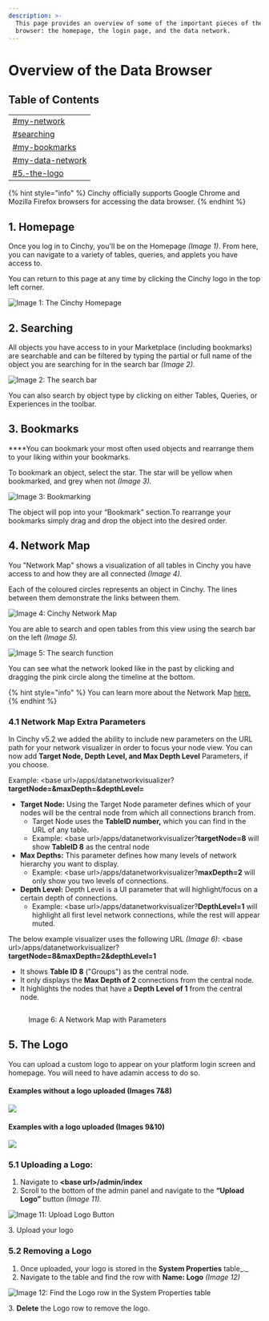 ```yaml
---
description: >-
  This page provides an overview of some of the important pieces of the data
  browser: the homepage, the login page, and the data network.
---
```


# Overview of the Data Browser

## Table of Contents​

|                                                                               |
| ----------------------------------------------------------------------------- |
| [#my-network](overview-of-the-data-browser.md#my-network "mention")           |
| [#searching](overview-of-the-data-browser.md#searching "mention")             |
| [#my-bookmarks](overview-of-the-data-browser.md#my-bookmarks "mention")       |
| [#my-data-network](overview-of-the-data-browser.md#my-data-network "mention") |
| [#5.-the-logo](overview-of-the-data-browser.md#5.-the-logo "mention")         |

{% hint style="info" %}
Cinchy officially supports Google Chrome and Mozilla Firefox browsers for accessing the data browser.
{% endhint %}

## 1. Homepage <a href="#my-network" id="my-network"></a>

Once you log in to Cinchy, you'll be on the Homepage _(Image 1)_. From here, you can navigate to a variety of tables, queries, and applets you have access to.

You can return to this page at any time by clicking the Cinchy logo in the top left corner.

![Image 1: The Cinchy Homepage](<../../.gitbook/assets/image (563).png>)

## 2. Searching <a href="#searching" id="searching"></a>

‌All objects you have access to in your Marketplace (including bookmarks) are searchable and can be filtered by typing the partial or full name of the object you are searching for in the search bar _(Image 2)._

![Image 2: The search bar](<../../.gitbook/assets/image (246).png>)

You can also search by object type by clicking on either Tables, Queries, or Experiences in the toolbar.

## 3. Bookmarks <a href="#my-bookmarks" id="my-bookmarks"></a>

**‌**You can bookmark your most often used objects and rearrange them to your liking within your bookmarks.

To bookmark an object, select the star. The star will be yellow when bookmarked, and grey when not _(Image 3)._

![Image 3: Bookmarking](<../../.gitbook/assets/image (611).png>)

The object will pop into your “Bookmark” section.To rearrange your bookmarks simply drag and drop the object into the desired order.

## 4. Network Map <a href="#my-data-network" id="my-data-network"></a>

You "Network Map" shows a visualization of all tables in Cinchy you have access to and how they are all connected _(Image 4)._

Each of the coloured circles represents an object in Cinchy. The lines between them demonstrate the links between them.

![Image 4: Cinchy Network Map](<../../.gitbook/assets/image (532).png>)

You are able to search and open tables from this view using the search bar on the left _(Image 5)._

![Image 5: The search function](<../../.gitbook/assets/image (663).png>)

You can see what the network looked like in the past by clicking and dragging the pink circle along the timeline at the bottom.

{% hint style="info" %}
You can learn more about the Network Map [here.](../additional-guides/application-experiences/network-map/)
{% endhint %}

### 4.1 Network Map Extra Parameters

In Cinchy v5.2 we added the ability to include new parameters on the URL path for your network visualizer in order to focus your node view. You can now add **Target Node, Depth Level, and Max Depth Level** Parameters, if you choose.

Example: \<base url>/apps/datanetworkvisualizer?**targetNode=\&maxDepth=\&depthLevel=**

* **Target Node:** Using the Target Node parameter defines which of your nodes will be the central node from which all connections branch from.
  * Target Node uses the **TableID number,** which you can find in the URL of any table.
  * Example: \<base url>/apps/datanetworkvisualizer?**targetNode=8** will show **TableID 8** as the central node
* **Max Depths:** This parameter defines how many levels of network hierarchy you want to display.
  * Example: \<base url>/apps/datanetworkvisualizer?**maxDepth=2** will only show you two levels of connections.
* **Depth Level:** Depth Level is a UI parameter that will highlight/focus on a certain depth of connections.
  * Example: \<base url>/apps/datanetworkvisualizer?**DepthLevel=1** will highlight all first level network connections, while the rest will appear muted.

The below example visualizer uses the following URL _(Image 6)_: \<base url>/apps/datanetworkvisualizer?**targetNode=8\&maxDepth=2\&depthLevel=1**

* It shows **Table ID 8** ("Groups") as the central node.
* It only displays the **Max Depth of 2** connections from the central node.
* It highlights the nodes that have a **Depth Level of 1** from the central node.

<figure><img src="../../.gitbook/assets/image (378).png" alt=""><figcaption><p>Image 6: A Network Map with Parameters</p></figcaption></figure>



## 5. The Logo

You can upload a custom logo to appear on your platform login screen and homepage. You will need to have adamin access to do so.

#### Examples without a logo uploaded (Images 7&8)

<img src="../../.gitbook/assets/image (32).png" alt="" data-size="original">![](<../../.gitbook/assets/image (252).png>)

#### Examples with a logo uploaded (Images 9&10)

<img src="../../.gitbook/assets/image (358).png" alt="" data-size="original">![](<../../.gitbook/assets/image (666).png>)

### 5.1 Uploading a Logo:

1. Navigate to **\<base url>/admin/index**
2. Scroll to the bottom of the admin panel and navigate to the **“Upload Logo”** button _(Image 11)._

![Image 11: Upload Logo Button](https://lh5.googleusercontent.com/MrswakvG\_xoGCJp2R0wY-YWMs-NhdBeaoBZG5-K37d1fHA0SqaNpLIUFFI1lAph6oAwpzyfpdY-8bObZLhwUt16gCZs5lZ0QzWlWv040lO4wfxkfo8uwJC6JzPLiJLdLloGZLKLt16Yy4lR5FA)

3\. Upload your logo

### 5.2 Removing a Logo

1. Once uploaded, your logo is stored in the **System Properties** table_._
2. Navigate to the table and find the row with **Name: Logo** _(Image 12)_

![Image 12: Find the Logo row in the System Properties table](<../../.gitbook/assets/image (553).png>)

3\. **Delete** the Logo row to remove the logo.
